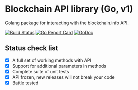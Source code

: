 # Blockchain API library (Go, v1)

Golang package for interacting with the blockchain.info API.

[![Build Status](https://travis-ci.org/vasilyukvasiliy/blockchain.svg?branch=master)](https://travis-ci.org/vasilyukvasiliy/blockchain)
[![Go Report Card](https://goreportcard.com/badge/github.com/vasilyukvasiliy/blockchain)](https://goreportcard.com/report/github.com/vasilyukvasiliy/blockchain)
[![GoDoc](https://godoc.org/github.com/vasilyukvasiliy/blockchain?status.svg)](https://godoc.org/github.com/vasilyukvasiliy/blockchain)

## Status check list
  
- [x] A full set of working methods with API
- [x] Support for additional parameters in methods
- [x] Complete suite of unit tests
- [x] API frozen, new releases will not break your code
- [x] Battle tested
